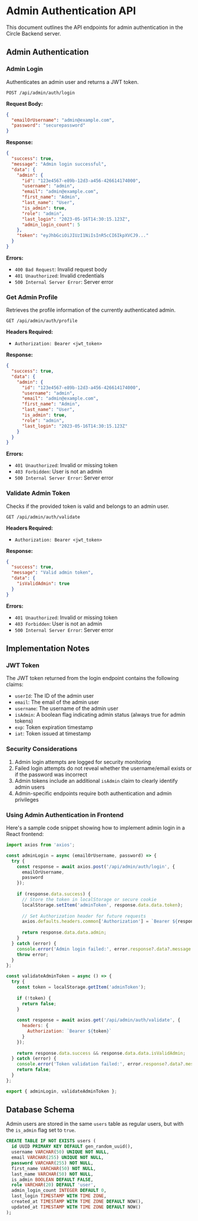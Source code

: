 # Admin Authentication API

This document outlines the API endpoints for admin authentication in the Circle Backend server.

## Admin Authentication

### Admin Login

Authenticates an admin user and returns a JWT token.

```
POST /api/admin/auth/login
```

**Request Body:**
```json
{
  "emailOrUsername": "admin@example.com",
  "password": "securepassword"
}
```

**Response:**
```json
{
  "success": true,
  "message": "Admin login successful",
  "data": {
    "admin": {
      "id": "123e4567-e89b-12d3-a456-426614174000",
      "username": "admin",
      "email": "admin@example.com",
      "first_name": "Admin",
      "last_name": "User",
      "is_admin": true,
      "role": "admin",
      "last_login": "2023-05-16T14:30:15.123Z",
      "admin_login_count": 5
    },
    "token": "eyJhbGciOiJIUzI1NiIsInR5cCI6IkpXVCJ9..."
  }
}
```

**Errors:**
- `400 Bad Request`: Invalid request body
- `401 Unauthorized`: Invalid credentials
- `500 Internal Server Error`: Server error

### Get Admin Profile

Retrieves the profile information of the currently authenticated admin.

```
GET /api/admin/auth/profile
```

**Headers Required:**
- `Authorization: Bearer <jwt_token>`

**Response:**
```json
{
  "success": true,
  "data": {
    "admin": {
      "id": "123e4567-e89b-12d3-a456-426614174000",
      "username": "admin",
      "email": "admin@example.com",
      "first_name": "Admin",
      "last_name": "User",
      "is_admin": true,
      "role": "admin",
      "last_login": "2023-05-16T14:30:15.123Z"
    }
  }
}
```

**Errors:**
- `401 Unauthorized`: Invalid or missing token
- `403 Forbidden`: User is not an admin
- `500 Internal Server Error`: Server error

### Validate Admin Token

Checks if the provided token is valid and belongs to an admin user.

```
GET /api/admin/auth/validate
```

**Headers Required:**
- `Authorization: Bearer <jwt_token>`

**Response:**
```json
{
  "success": true,
  "message": "Valid admin token",
  "data": {
    "isValidAdmin": true
  }
}
```

**Errors:**
- `401 Unauthorized`: Invalid or missing token
- `403 Forbidden`: User is not an admin
- `500 Internal Server Error`: Server error

## Implementation Notes

### JWT Token

The JWT token returned from the login endpoint contains the following claims:

- `userId`: The ID of the admin user
- `email`: The email of the admin user
- `username`: The username of the admin user
- `isAdmin`: A boolean flag indicating admin status (always true for admin tokens)
- `exp`: Token expiration timestamp
- `iat`: Token issued at timestamp

### Security Considerations

1. Admin login attempts are logged for security monitoring
2. Failed login attempts do not reveal whether the username/email exists or if the password was incorrect
3. Admin tokens include an additional `isAdmin` claim to clearly identify admin users
4. Admin-specific endpoints require both authentication and admin privileges

### Using Admin Authentication in Frontend

Here's a sample code snippet showing how to implement admin login in a React frontend:

```jsx
import axios from 'axios';

const adminLogin = async (emailOrUsername, password) => {
  try {
    const response = await axios.post('/api/admin/auth/login', {
      emailOrUsername,
      password
    });
    
    if (response.data.success) {
      // Store the token in localStorage or secure cookie
      localStorage.setItem('adminToken', response.data.data.token);
      
      // Set Authorization header for future requests
      axios.defaults.headers.common['Authorization'] = `Bearer ${response.data.data.token}`;
      
      return response.data.data.admin;
    }
  } catch (error) {
    console.error('Admin login failed:', error.response?.data?.message || error.message);
    throw error;
  }
};

const validateAdminToken = async () => {
  try {
    const token = localStorage.getItem('adminToken');
    
    if (!token) {
      return false;
    }
    
    const response = await axios.get('/api/admin/auth/validate', {
      headers: {
        Authorization: `Bearer ${token}`
      }
    });
    
    return response.data.success && response.data.data.isValidAdmin;
  } catch (error) {
    console.error('Token validation failed:', error.response?.data?.message || error.message);
    return false;
  }
};

export { adminLogin, validateAdminToken };
```

## Database Schema

Admin users are stored in the same `users` table as regular users, but with the `is_admin` flag set to `true`.

```sql
CREATE TABLE IF NOT EXISTS users (
  id UUID PRIMARY KEY DEFAULT gen_random_uuid(),
  username VARCHAR(50) UNIQUE NOT NULL,
  email VARCHAR(255) UNIQUE NOT NULL,
  password VARCHAR(255) NOT NULL,
  first_name VARCHAR(50) NOT NULL,
  last_name VARCHAR(50) NOT NULL,
  is_admin BOOLEAN DEFAULT FALSE,
  role VARCHAR(20) DEFAULT 'user',
  admin_login_count INTEGER DEFAULT 0,
  last_login TIMESTAMP WITH TIME ZONE,
  created_at TIMESTAMP WITH TIME ZONE DEFAULT NOW(),
  updated_at TIMESTAMP WITH TIME ZONE DEFAULT NOW()
);
``` 